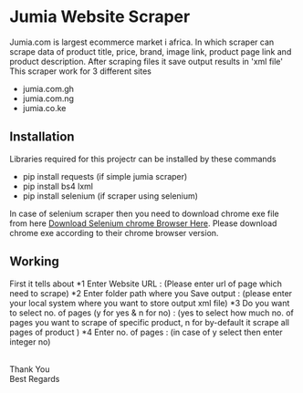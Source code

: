 # Jumia Website Scraper
Jumia.com is largest ecommerce market i africa. In which scraper can scrape data of product title, price, brand, image link, product page link and product description. After scraping files it save output results in 'xml file' This scraper work for 3 different sites
* jumia.com.gh
* jumia.com.ng
* jumia.co.ke 

## Installation
Libraries required for this projectr can be installed by these commands
* pip install requests (if simple jumia scraper)
* pip install bs4 lxml
* pip install selenium (if scraper using selenium)

In case of selenium scraper then you need to download chrome exe file from here [Download Selenium chrome Browser Here](https://chromedriver.chromium.org/downloads). Please download chrome exe according to their chrome browser version.


## Working
First it tells about
*1 Enter Website URL : (Please enter url of page which need to scrape)
*2 Enter folder path where you Save output : (please enter your local system where you want to store output xml file)
*3 Do you want to select no. of pages (y for yes & n for no) : (yes to select how much no. of pages you want to scrape of specific product, n for by-default it scrape all pages of product )
*4 Enter no. of pages : (in case of y select then enter integer no)

<br>
Thank You
<br>
Best Regards
